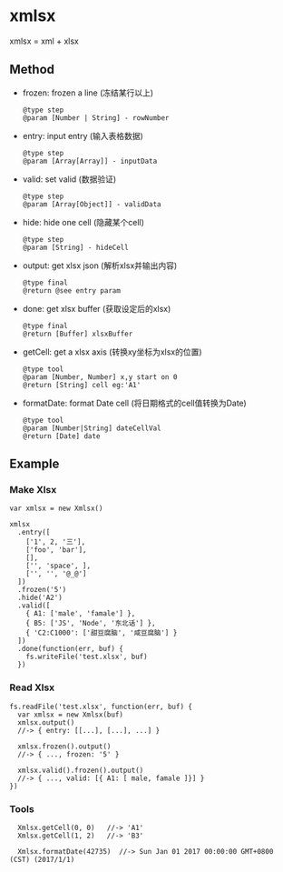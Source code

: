 # xmlsx
xmlsx = xml + xlsx

## Method

* frozen: frozen a line (冻结某行以上)

      @type step
      @param [Number | String] - rowNumber

* entry: input entry (输入表格数据)

      @type step
      @param [Array[Array]] - inputData

* valid: set valid (数据验证)

      @type step
      @param [Array[Object]] - validData

* hide: hide one cell (隐藏某个cell)

      @type step
      @param [String] - hideCell

* output: get xlsx json (解析xlsx并输出内容)

      @type final
      @return @see entry param

* done: get xlsx buffer (获取设定后的xlsx)

      @type final
      @return [Buffer] xlsxBuffer

* getCell: get a xlsx axis (转换xy坐标为xlsx的位置)

      @type tool
      @param [Number, Number] x,y start on 0
      @return [String] cell eg:'A1'

* formatDate: format Date cell (将日期格式的cell值转换为Date)

      @type tool
      @param [Number|String] dateCellVal
      @return [Date] date


## Example
### Make Xlsx
    var xmlsx = new Xmlsx()

    xmlsx
      .entry([
        ['1', 2, '三'], 
        ['foo', 'bar'],
        [],
        ['', 'space', ],
        ['', '', '@_@']
      ])
      .frozen('5')
      .hide('A2')
      .valid([
        { A1: ['male', 'famale'] }, 
        { B5: ['JS', 'Node', '东北话'] }, 
        { 'C2:C1000': ['甜豆腐脑', '咸豆腐脑'] }
      ])
      .done(function(err, buf) {
        fs.writeFile('test.xlsx', buf)
      })

### Read Xlsx
    fs.readFile('test.xlsx', function(err, buf) {
      var xmlsx = new Xmlsx(buf)
      xmlsx.output()
      //-> { entry: [[...], [...], ...] }

      xmlsx.frozen().output()
      //-> { ..., frozen: '5' }

      xmlsx.valid().frozen().output()
      //-> { ..., valid: [{ A1: [ male, famale ]}] }
    })

### Tools
      Xmlsx.getCell(0, 0)   //-> 'A1'
      Xmlsx.getCell(1, 2)   //-> 'B3'

      Xmlsx.formatDate(42735)  //-> Sun Jan 01 2017 00:00:00 GMT+0800 (CST) (2017/1/1)
